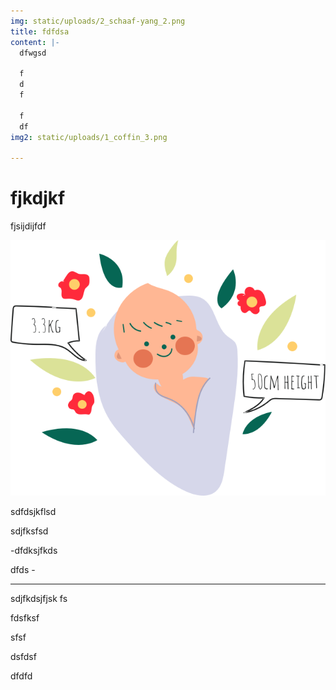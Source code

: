 ```yaml
---
img: static/uploads/2_schaaf-yang_2.png
title: fdfdsa
content: |-
  dfwgsd

  f
  d
  f

  f
  df
img2: static/uploads/1_coffin_3.png

---
```

# fjkdjkf

fjsijdijfdf

![fdfd](static/uploads/2_schaaf-yang_2.png "tert")

sdfdsjkflsd

sdjfksfsd

\-dfdksjfkds

dfds -

***

sdjfkdsjfjsk fs

fdsfksf

sfsf

dsfdsf

dfdfd